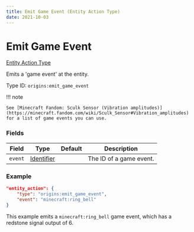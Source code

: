 ```yaml
---
title: Emit Game Event (Entity Action Type)
date: 2021-10-03
---
```


# Emit Game Event

[Entity Action Type](../entity_action_types.md)

Emits a 'game event' at the entity.

Type ID: `origins:emit_game_event`

!!! note

    See [Minecraft Fandom: Sculk Sensor (Vibration amplitudes)](https://minecraft.fandom.com/wiki/Sculk_Sensor#Vibration_amplitudes) for a list of game events you can use.

### Fields

Field | Type | Default | Description
------|------|---------|-------------
`event` | [Identifier](../data_types/identifier.md) | | The ID of a game event.

### Example
```json
"entity_action": {
    "type": "origins:emit_game_event",
    "event": "minecraft:ring_bell"
}
```
This example emits a `minecraft:ring_bell` game event, which has a redstone signal output of 6.